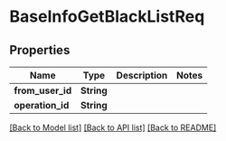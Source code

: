 # BaseInfoGetBlackListReq

## Properties

Name | Type | Description | Notes
------------ | ------------- | ------------- | -------------
**from_user_id** | **String** |  | 
**operation_id** | **String** |  | 

[[Back to Model list]](../README.md#documentation-for-models) [[Back to API list]](../README.md#documentation-for-api-endpoints) [[Back to README]](../README.md)


